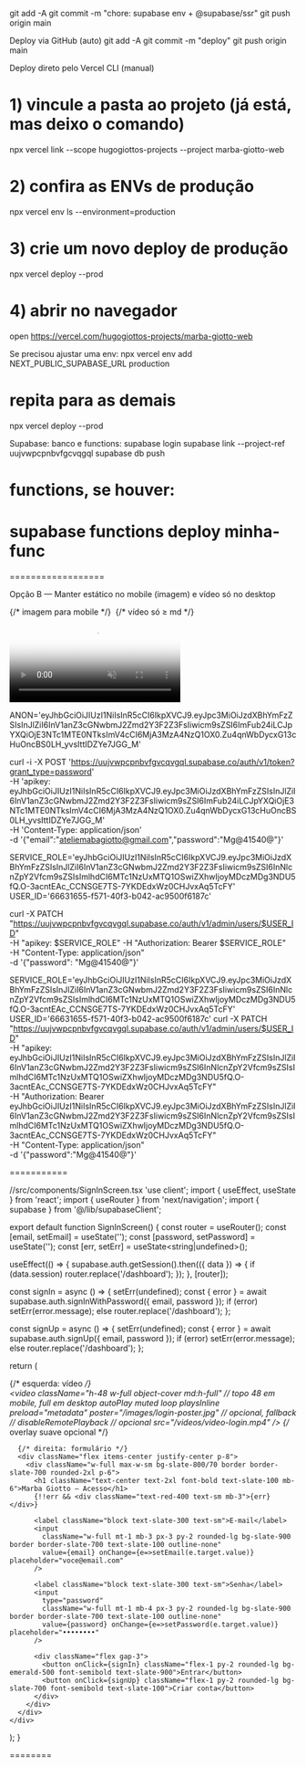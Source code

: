 
git add -A
git commit -m "chore: supabase env + @supabase/ssr"
git push origin main


Deploy via GitHub (auto)
git add -A
git commit -m "deploy"
git push origin main


Deploy direto pelo Vercel CLI (manual)
# 1) vincule a pasta ao projeto (já está, mas deixo o comando)
npx vercel link --scope hugogiottos-projects --project marba-giotto-web

# 2) confira as ENVs de produção
npx vercel env ls --environment=production

# 3) crie um novo deploy de produção
npx vercel deploy --prod

# 4) abrir no navegador
open https://vercel.com/hugogiottos-projects/marba-giotto-web


Se precisou ajustar uma env:
npx vercel env add NEXT_PUBLIC_SUPABASE_URL production
# repita para as demais
npx vercel deploy --prod


Supabase: banco e functions:
supabase login
supabase link --project-ref uujvwpcpnbvfgcvqgql
supabase db push
# functions, se houver:
# supabase functions deploy minha-func



==================

Opção B — Manter estático no mobile (imagem) e vídeo só no desktop
<div className="relative">
  {/* imagem para mobile */}
  <img
    src="/images/login-poster.jpg"
    alt=""
    className="block h-48 w-full object-cover md:hidden"
    loading="eager"
  />
  {/* vídeo só ≥ md */}
  <video
    className="hidden md:block md:h-full md:w-full md:object-cover"
    autoPlay
    muted
    loop
    playsInline
    preload="metadata"
    poster="/images/login-poster.jpg"
    src="/videos/login-hero.mp4"
  />
</div>


ANON='eyJhbGciOiJIUzI1NiIsInR5cCI6IkpXVCJ9.eyJpc3MiOiJzdXBhYmFzZSIsInJlZiI6InV1anZ3cGNwbmJ2Zmd2Y3F2Z3FsIiwicm9sZSI6ImFub24iLCJpYXQiOjE3NTc1MTE0NTksImV4cCI6MjA3MzA4NzQ1OX0.Zu4qnWbDycxG13cHuOncBS0LH_yvsIttIDZYe7JGG_M'


curl -i -X POST 'https://uujvwpcpnbvfgvcqvgql.supabase.co/auth/v1/token?grant_type=password' \
  -H 'apikey: eyJhbGciOiJIUzI1NiIsInR5cCI6IkpXVCJ9.eyJpc3MiOiJzdXBhYmFzZSIsInJlZiI6InV1anZ3cGNwbmJ2Zmd2Y3F2Z3FsIiwicm9sZSI6ImFub24iLCJpYXQiOjE3NTc1MTE0NTksImV4cCI6MjA3MzA4NzQ1OX0.Zu4qnWbDycxG13cHuOncBS0LH_yvsIttIDZYe7JGG_M' \
  -H 'Content-Type: application/json' \
  -d '{"email":"ateliemabagiotto@gmail.com","password":"Mg@41540@"}'


SERVICE_ROLE='eyJhbGciOiJIUzI1NiIsInR5cCI6IkpXVCJ9.eyJpc3MiOiJzdXBhYmFzZSIsInJlZiI6InV1anZ3cGNwbmJ2Zmd2Y3F2Z3FsIiwicm9sZSI6InNlcnZpY2Vfcm9sZSIsImlhdCI6MTc1NzUxMTQ1OSwiZXhwIjoyMDczMDg3NDU5fQ.O-3acntEAc_CCNSGE7TS-7YKDEdxWz0CHJvxAq5TcFY'
USER_ID='66631655-f571-40f3-b042-ac9500f6187c'

curl -X PATCH "https://uujvwpcpnbvfgvcqvgql.supabase.co/auth/v1/admin/users/$USER_ID" \
  -H "apikey: $SERVICE_ROLE" -H "Authorization: Bearer $SERVICE_ROLE" \
  -H "Content-Type: application/json" \
  -d '{"password": "Mg@41540@"}'




SERVICE_ROLE='eyJhbGciOiJIUzI1NiIsInR5cCI6IkpXVCJ9.eyJpc3MiOiJzdXBhYmFzZSIsInJlZiI6InV1anZ3cGNwbmJ2Zmd2Y3F2Z3FsIiwicm9sZSI6InNlcnZpY2Vfcm9sZSIsImlhdCI6MTc1NzUxMTQ1OSwiZXhwIjoyMDczMDg3NDU5fQ.O-3acntEAc_CCNSGE7TS-7YKDEdxWz0CHJvxAq5TcFY'
USER_ID='66631655-f571-40f3-b042-ac9500f6187c'
curl -X PATCH "https://uujvwpcpnbvfgvcqvgql.supabase.co/auth/v1/admin/users/$USER_ID" \
  -H "apikey: eyJhbGciOiJIUzI1NiIsInR5cCI6IkpXVCJ9.eyJpc3MiOiJzdXBhYmFzZSIsInJlZiI6InV1anZ3cGNwbmJ2Zmd2Y3F2Z3FsIiwicm9sZSI6InNlcnZpY2Vfcm9sZSIsImlhdCI6MTc1NzUxMTQ1OSwiZXhwIjoyMDczMDg3NDU5fQ.O-3acntEAc_CCNSGE7TS-7YKDEdxWz0CHJvxAq5TcFY" \
  -H "Authorization: Bearer eyJhbGciOiJIUzI1NiIsInR5cCI6IkpXVCJ9.eyJpc3MiOiJzdXBhYmFzZSIsInJlZiI6InV1anZ3cGNwbmJ2Zmd2Y3F2Z3FsIiwicm9sZSI6InNlcnZpY2Vfcm9sZSIsImlhdCI6MTc1NzUxMTQ1OSwiZXhwIjoyMDczMDg3NDU5fQ.O-3acntEAc_CCNSGE7TS-7YKDEdxWz0CHJvxAq5TcFY" \
  -H "Content-Type: application/json" \
  -d '{"password":"Mg@41540@"}'








===========


//src/components/SignInScreen.tsx
'use client';
import { useEffect, useState } from 'react';
import { useRouter } from 'next/navigation';
import { supabase } from '@/lib/supabaseClient';

export default function SignInScreen() {
  const router = useRouter();
  const [email, setEmail] = useState(''); 
  const [password, setPassword] = useState('');
  const [err, setErr] = useState<string|undefined>();

  useEffect(() => {
    supabase.auth.getSession().then(({ data }) => {
      if (data.session) router.replace('/dashboard');
    });
  }, [router]);

  const signIn = async () => {
    setErr(undefined);
    const { error } = await supabase.auth.signInWithPassword({ email, password });
    if (error) setErr(error.message); else router.replace('/dashboard');
  };

  const signUp = async () => {
    setErr(undefined);
    const { error } = await supabase.auth.signUp({ email, password });
    if (error) setErr(error.message); else router.replace('/dashboard');
  };

  return (
    <div className="min-h-screen grid md:grid-cols-2 bg-slate-900">
      {/* esquerda: vídeo */}
      <div className="relative">
        <video
          className="h-48 w-full object-cover md:h-full" // topo 48 em mobile, full em desktop
          autoPlay
          muted
          loop
          playsInline
          preload="metadata"
          poster="/images/login-poster.jpg" // opcional, fallback
          // disableRemotePlayback // opcional
          src="/videos/video-login.mp4"
        />
        {/* overlay suave opcional */}
        <div className="pointer-events-none absolute inset-0 bg-gradient-to-r from-slate-950/30 to-slate-950/0 md:bg-none" />
      </div>

      {/* direita: formulário */}
      <div className="flex items-center justify-center p-8">
        <div className="w-full max-w-sm bg-slate-800/70 border border-slate-700 rounded-2xl p-6">
          <h1 className="text-center text-2xl font-bold text-slate-100 mb-6">Marba Giotto – Acesso</h1>
          {!!err && <div className="text-red-400 text-sm mb-3">{err}</div>}

          <label className="block text-slate-300 text-sm">E-mail</label>
          <input
            className="w-full mt-1 mb-3 px-3 py-2 rounded-lg bg-slate-900 border border-slate-700 text-slate-100 outline-none"
            value={email} onChange={e=>setEmail(e.target.value)} placeholder="voce@email.com"
          />

          <label className="block text-slate-300 text-sm">Senha</label>
          <input
            type="password"
            className="w-full mt-1 mb-4 px-3 py-2 rounded-lg bg-slate-900 border border-slate-700 text-slate-100 outline-none"
            value={password} onChange={e=>setPassword(e.target.value)} placeholder="••••••••"
          />

          <div className="flex gap-3">
            <button onClick={signIn} className="flex-1 py-2 rounded-lg bg-emerald-500 font-semibold text-slate-900">Entrar</button>
            <button onClick={signUp} className="flex-1 py-2 rounded-lg bg-slate-700 font-semibold text-slate-100">Criar conta</button>
          </div>
        </div>
      </div>
    </div>
  );
}


========